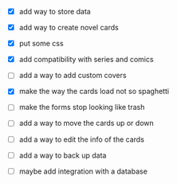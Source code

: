 - [x] add way to store data
- [x] add way to create novel cards
- [x] put some css
- [x] add compatibility with series and comics

- [ ] add a way to add custom covers
- [x] make the way the cards load not so spaghetti
- [ ] make the forms stop looking like trash
- [ ] add a way to move the cards up or down
- [ ] add a way to edit the info of the cards
- [ ] add a way to back up data
- [ ] maybe add integration with a database


